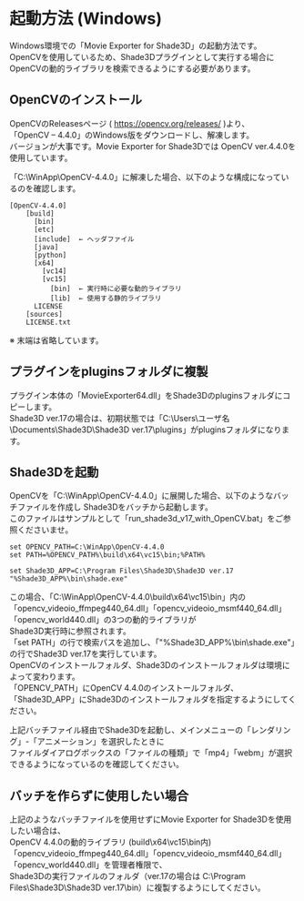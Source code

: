 # 起動方法 (Windows)

Windows環境での「Movie Exporter for Shade3D」の起動方法です。     
OpenCVを使用しているため、Shade3Dプラグインとして実行する場合にOpenCVの動的ライブラリを検索できるようにする必要があります。    

## OpenCVのインストール

OpenCVのReleasesページ ( https://opencv.org/releases/ )より、    
「OpenCV – 4.4.0」のWindows版をダウンロードし、解凍します。    
バージョンが大事です。Movie Exporter for Shade3Dでは OpenCV ver.4.4.0を使用しています。    

「C:\WinApp\OpenCV-4.4.0」に解凍した場合、以下のような構成になっているのを確認します。    

    [OpenCV-4.4.0]
        [build]
          [bin]
          [etc]
          [include]  ← ヘッダファイル
          [java]
          [python]
          [x64]
            [vc14]
            [vc15]
              [bin]  ← 実行時に必要な動的ライブラリ
              [lib]  ← 使用する静的ライブラリ
          LICENSE
        [sources]
        LICENSE.txt
※ 末端は省略しています。    

## プラグインをpluginsフォルダに複製

プラグイン本体の「MovieExporter64.dll」をShade3Dのpluginsフォルダにコピーします。    
Shade3D ver.17の場合は、初期状態では「C:\Users\ユーザ名\Documents\Shade3D\Shade3D ver.17\plugins」がpluginsフォルダになります。    

## Shade3Dを起動

OpenCVを「C:\WinApp\OpenCV-4.4.0」に展開した場合、以下のようなバッチファイルを作成し
Shade3Dをバッチから起動します。    
このファイルはサンプルとして「run_shade3d_v17_with_OpenCV.bat」をご参照くださいませ。    

    set OPENCV_PATH=C:\WinApp\OpenCV-4.4.0
    set PATH=%OPENCV_PATH%\build\x64\vc15\bin;%PATH%
    
    set Shade3D_APP=C:\Program Files\Shade3D\Shade3D ver.17
    "%Shade3D_APP%\bin\shade.exe"

この場合、「C:\WinApp\OpenCV-4.4.0\build\x64\vc15\bin」内の「opencv_videoio_ffmpeg440_64.dll」「opencv_videoio_msmf440_64.dll」「opencv_world440.dll」の3つの動的ライブラリが    
Shade3D実行時に参照されます。    
「set PATH」の行で検索パスを追加し、「"%Shade3D_APP%\bin\shade.exe"」の行でShade3D ver.17を実行しています。    
OpenCVのインストールフォルダ、Shade3Dのインストールフォルダは環境によって変わります。    
「OPENCV_PATH」にOpenCV 4.4.0のインストールフォルダ、「Shade3D_APP」にShade3Dのインストールフォルダを指定するようにしてください。    

上記バッチファイル経由でShade3Dを起動し、メインメニューの「レンダリング」-「アニメーション」を選択したときに    
ファイルダイアログボックスの「ファイルの種類」で「mp4」「webm」が選択できるようになっているのを確認してください。     

## バッチを作らずに使用したい場合

上記のようなバッチファイルを使用せずにMovie Exporter for Shade3Dを使用したい場合は、    
OpenCV 4.4.0の動的ライブラリ (build\x64\vc15\bin内)「opencv_videoio_ffmpeg440_64.dll」「opencv_videoio_msmf440_64.dll」「opencv_world440.dll」を管理者権限で、    
Shade3Dの実行ファイルのフォルダ（ver.17の場合は C:\Program Files\Shade3D\Shade3D ver.17\bin）に複製するようにしてください。     


